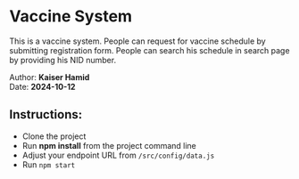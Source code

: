 # Vaccine System

This is a vaccine system. People can request for vaccine schedule by submitting registration form. People can search his schedule in search page by providing his NID number.

Author: **Kaiser Hamid**  
Date: **2024-10-12**

## Instructions:

- Clone the project
- Run **npm install** from the project command line
- Adjust your endpoint URL from `/src/config/data.js`
- Run `npm start`
